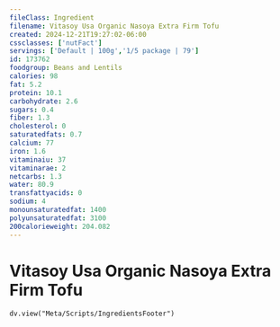 ```yaml
---
fileClass: Ingredient
filename: Vitasoy Usa Organic Nasoya Extra Firm Tofu
created: 2024-12-21T19:27:02-06:00
cssclasses: ['nutFact']
servings: ['Default | 100g','1/5 package | 79']
id: 173762
foodgroup: Beans and Lentils
calories: 98
fat: 5.2
protein: 10.1
carbohydrate: 2.6
sugars: 0.4
fiber: 1.3
cholesterol: 0
saturatedfats: 0.7
calcium: 77
iron: 1.6
vitaminaiu: 37
vitaminarae: 2
netcarbs: 1.3
water: 80.9
transfattyacids: 0
sodium: 4
monounsaturatedfat: 1400
polyunsaturatedfat: 3100
200calorieweight: 204.082
---
```


# Vitasoy Usa Organic Nasoya Extra Firm Tofu

```dataviewjs
dv.view("Meta/Scripts/IngredientsFooter")
```